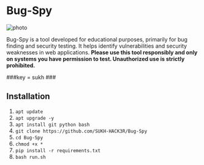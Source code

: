 # Bug-Spy

![photo](https://ibb.co/qmLzyjC)

Bug-Spy is a tool developed for educational purposes, primarily for bug finding and security testing. It helps identify vulnerabilities and security weaknesses in web applications. **Please use this tool responsibly and only on systems you have permission to test. Unauthorized use is strictly prohibited.**

###key = sukh ###
## Installation

1. ` apt update `
2. ` apt upgrade -y `
3. ` apt install git python bash `
4. ` git clone https://github.com/SUKH-HACK3R/Bug-Spy `
5. ` cd Bug-Spy `
6. ` chmod +x * `
7. ` pip install -r requirements.txt `
8. ` bash run.sh `
